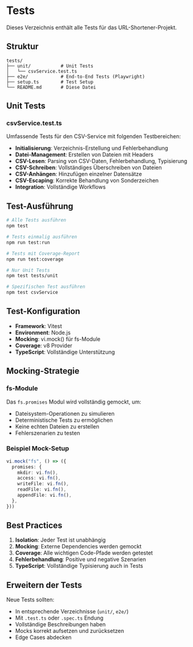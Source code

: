 # Tests

Dieses Verzeichnis enthält alle Tests für das URL-Shortener-Projekt.

## Struktur

```
tests/
├── unit/           # Unit Tests
│   └── csvService.test.ts
├── e2e/            # End-to-End Tests (Playwright)
├── setup.ts        # Test Setup
└── README.md       # Diese Datei
```

## Unit Tests

### csvService.test.ts

Umfassende Tests für den CSV-Service mit folgenden Testbereichen:

- **Initialisierung**: Verzeichnis-Erstellung und Fehlerbehandlung
- **Datei-Management**: Erstellen von Dateien mit Headers
- **CSV-Lesen**: Parsing von CSV-Daten, Fehlerbehandlung, Typisierung
- **CSV-Schreiben**: Vollständiges Überschreiben von Dateien
- **CSV-Anhängen**: Hinzufügen einzelner Datensätze
- **CSV-Escaping**: Korrekte Behandlung von Sonderzeichen
- **Integration**: Vollständige Workflows

## Test-Ausführung

```bash
# Alle Tests ausführen
npm test

# Tests einmalig ausführen
npm run test:run

# Tests mit Coverage-Report
npm run test:coverage

# Nur Unit Tests
npm test tests/unit

# Spezifischen Test ausführen
npm test csvService
```

## Test-Konfiguration

- **Framework**: Vitest
- **Environment**: Node.js
- **Mocking**: vi.mock() für fs-Module
- **Coverage**: v8 Provider
- **TypeScript**: Vollständige Unterstützung

## Mocking-Strategie

### fs-Module

Das `fs.promises` Modul wird vollständig gemockt, um:

- Dateisystem-Operationen zu simulieren
- Deterministische Tests zu ermöglichen
- Keine echten Dateien zu erstellen
- Fehlerszenarien zu testen

### Beispiel Mock-Setup

```typescript
vi.mock("fs", () => ({
  promises: {
    mkdir: vi.fn(),
    access: vi.fn(),
    writeFile: vi.fn(),
    readFile: vi.fn(),
    appendFile: vi.fn(),
  },
}))
```

## Best Practices

1. **Isolation**: Jeder Test ist unabhängig
2. **Mocking**: Externe Dependencies werden gemockt
3. **Coverage**: Alle wichtigen Code-Pfade werden getestet
4. **Fehlerbehandlung**: Positive und negative Szenarien
5. **TypeScript**: Vollständige Typisierung auch in Tests

## Erweitern der Tests

Neue Tests sollten:

- In entsprechende Verzeichnisse (`unit/`, `e2e/`)
- Mit `.test.ts` oder `.spec.ts` Endung
- Vollständige Beschreibungen haben
- Mocks korrekt aufsetzen und zurücksetzen
- Edge Cases abdecken

